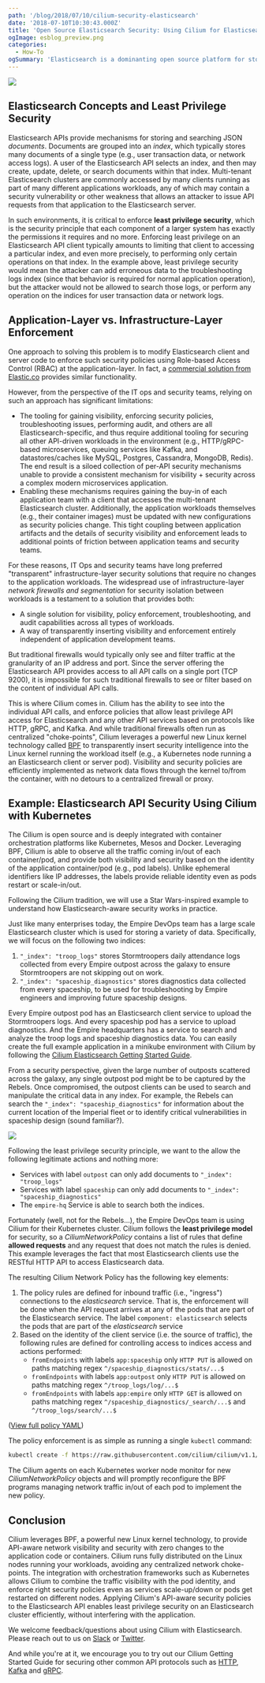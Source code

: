 ```yaml
---
path: '/blog/2018/07/10/cilium-security-elasticsearch'
date: '2018-07-10T10:30:43.000Z'
title: 'Open Source Elasticsearch Security: Using Cilium for Elasticsearch Access Control with No App/Container Changes'
ogImage: esblog_preview.png
categories:
  - How-To
ogSummary: 'Elasticsearch is a dominanting open source platform for storing and analyzing all different types of data ranging from application logs, to user payment transactions and network audit logs.'
---
```


![](esblog_preview.png)

## Elasticsearch Concepts and Least Privilege Security

Elasticsearch APIs provide mechanisms for storing and searching JSON _documents_. Documents are grouped into an _index_, which typically stores many documents of a single type (e.g., user transaction data, or network access logs). A user of the Elasticsearch API selects an index, and then may create, update, delete, or search documents within that index. Multi-tenant Elasticsearch clusters are commonly accessed by many clients running as part of many different applications workloads, any of which may contain a security vulnerability or other weakness that allows an attacker to issue API requests from that application to the Elasticsearch server.

In such environments, it is critical to enforce **least privilege security**, which is the security principle that each component of a larger system has exactly the permissions it requires and no more. Enforcing least privilege on an Elasticsearch API client typically amounts to limiting that client to accessing a particular index, and even more precisely, to performing only certain operations on that index. In the example above, least privilege security would mean the attacker can add erroneous data to the troubleshooting logs index (since that behavior is required for normal application operation), but the attacker would not be allowed to search those logs, or perform any operation on the indices for user transaction data or network logs.

## Application-Layer vs. Infrastructure-Layer Enforcement

One approach to solving this problem is to modify Elasticsearch client and server code to enforce such security policies using Role-based Access Control (RBAC) at the application-layer. In fact, a [commercial solution from Elastic.co](https://www.elastic.co/guide/en/elastic-stack-overview/current/authorization.html) provides similar functionality.

However, from the perspective of the IT ops and security teams, relying on such an approach has significant limitations:

- The tooling for gaining visibility, enforcing security policies, troubleshooting issues, performing audit, and others are all Elasticsearch-specific, and thus require additional tooling for securing all other API-driven workloads in the environment (e.g., HTTP/gRPC-based microservices, queuing services like Kafka, and datastores/caches like MySQL, Postgres, Cassandra, MongoDB, Redis). The end result is a siloed collection of per-API security mechanisms unable to provide a consistent mechanism for visibility + security across a complex modern microservices application.
- Enabling these mechanisms requires gaining the buy-in of each application team with a client that accesses the multi-tenant Elasticsearch cluster. Additionally, the application workloads themselves (e.g., their container images) must be updated with new configurations as security policies change. This tight coupling between application artifacts and the details of security visibility and enforcement leads to additional points of friction between application teams and security teams.

For these reasons, IT Ops and security teams have long preferred "transparent" infrastructure-layer security solutions that require no changes to the application workloads. The widespread use of infrastructure-layer _network firewalls and segmentation_ for security isolation between workloads is a testament to a solution that provides both:

- A single solution for visibility, policy enforcement, troubleshooting, and audit capabilities across all types of workloads.
- A way of transparently inserting visibility and enforcement entirely independent of application development teams.

But traditional firewalls would typically only see and filter traffic at the granularity of an IP address and port. Since the server offering the Elasticsearch API provides access to all API calls on a single port (TCP 9200), it is impossible for such traditional firewalls to see or filter based on the content of individual API calls.

This is where Cilium comes in. Cilium has the ability to see into the individual API calls, and enforce policies that allow least privilege API access for Elasticsearch and any other API services based on protocols like HTTP, gRPC, and Kafka. And while traditional firewalls often run as centralized "choke-points", Cilium leverages a powerful new Linux kernel technology called [BPF](https://cilium.readthedocs.io/en/stable/bpf/) to transparently insert security intelligence into the Linux kernel running the workload itself (e.g., a Kubernetes node running a an Elasticsearch client or server pod). Visibility and security policies are efficiently implemented as network data flows through the kernel to/from the container, with no detours to a centralized firewall or proxy.

## Example: Elasticsearch API Security Using Cilium with Kubernetes

The Cilium is open source and is deeply integrated with container orchestration platforms like Kubernetes, Mesos and Docker. Leveraging BPF, Cilium is able to observe all the traffic coming in/out of each container/pod, and provide both visibility and security based on the identity of the application container/pod (e.g., pod labels). Unlike ephemeral identifiers like IP addresses, the labels provide reliable identity even as pods restart or scale-in/out.

Following the Cilium tradition, we will use a Star Wars-inspired example to understand how Elasticsearch-aware security works in practice.

Just like many enterprises today, the Empire DevOps team has a large scale Elasticsearch cluster which is used for storing a variety of data. Specifically, we will focus on the following two indices:

1. `"_index": "troop_logs"` stores Stormtroopers daily attendance logs collected from every Empire outpost across the galaxy to ensure Stormtroopers are not skipping out on work.
2. `"_index": "spaceship_diagnostics"` stores diagnostics data collected from every spaceship, to be used for troubleshooting by Empire engineers and improving future spaceship designs.

Every Empire outpost pod has an Elasticsearch client service to upload the Stormtroopers logs. And every spaceship pod has a service to upload diagnostics. And the Empire headquarters has a service to search and analyze the troop logs and spaceship diagnostics data. You can easily create the full example application in a minikube environment with Cilium by following the [Cilium Elasticsearch Getting Started Guide](http://cilium.readthedocs.io/en/stable/gettingstarted/elasticsearch/).

From a security perspective, given the large number of outposts scattered across the galaxy, any single outpost pod might be to be captured by the Rebels. Once compromised, the outpost clients can be used to search and manipulate the critical data in any index. For example, the Rebels can search the `"_index": "spaceship_diagnostics"` for information about the current location of the Imperial fleet or to identify critical vulnerabilities in spaceship design (sound familiar?).

![](esblog_example.png)

Following the least privilege security principle, we want to the allow the following legitimate actions and nothing more:

- Services with label `outpost` can only add documents to `"_index": "troop_logs"`
- Services with label `spaceship` can only add documents to `"_index": "spaceship_diagnostics"`
- The `empire-hq` Service is able to search both the indices.

Fortunately (well, not for the Rebels...), the Empire DevOps team is using Cilium for their Kubernetes cluster. Cilium follows the **least privilege model** for security, so a _CiliumNetworkPolicy_ contains a list of rules that define **allowed requests** and any request that does not match the rules is denied. This example leverages the fact that most Elasticsearch clients use the RESTful HTTP API to access Elasticsearch data.

The resulting Cilium Network Policy has the following key elements:

1. The policy rules are defined for inbound traffic (i.e., "ingress") connections to the _elasticsearch_ service. That is, the enforcement will be done when the API request arrives at any of the pods that are part of the Elasticsearch service. The label `component: elasticsearch` selects the pods that are part of the _elasticsearch_ service
2. Based on the identity of the client service (i.e. the source of traffic), the following rules are defined for controlling access to indices access and actions performed:
   - `fromEndpoints` with labels `app:spaceship` only `HTTP PUT` is allowed on paths matching regex `^/spaceship_diagnostics/stats/...$`
   - `fromEndpoints` with labels `app:outpost` only `HTTP PUT` is allowed on paths matching regex `^/troop_logs/log/...$`
   - `fromEndpoints` with labels `app:empire` only `HTTP GET` is allowed on paths matching regex `^/spaceship_diagnostics/_search/...$` and `^/troop_logs/search/...$`

([View full policy YAML](https://raw.githubusercontent.com/cilium/cilium/v1.1/examples/kubernetes-es/es-sw-policy.yaml))

The policy enforcement is as simple as running a single `kubectl` command:

```bash
kubectl create -f https://raw.githubusercontent.com/cilium/cilium/v1.1/examples/kubernetes-es/es-sw-policy.yaml
```

The Cilium agents on each Kubernetes worker node monitor for new _CiliumNetworkPolicy_ objects and will promptly reconfigure the BPF programs managing network traffic in/out of each pod to implement the new policy.

## Conclusion

Cilium leverages BPF, a powerful new Linux kernel technology, to provide API-aware network visibility and security with zero changes to the application code or containers. Cilium runs fully distributed on the Linux nodes running your workloads, avoiding any centralized network choke-points. The integration with orchestration frameworks such as Kubernetes allows Cilium to combine the traffic visibility with the pod identity, and enforce right security policies even as services scale-up/down or pods get restarted on different nodes. Applying Cilium's API-aware security policies to the Elasticsearch API enables least privilege security on an Elasticsearch cluster efficiently, without interfering with the application.

We welcome feedback/questions about using Cilium with Elasticsearch. Please reach out to us on [Slack](http://www.cilium.io/slack) or [Twitter](http://www.twitter.com/ciliumproject).

And while you're at it, we encourage you to try out our Cilium Getting Started Guide for securing other common API protocols such as [HTTP](http://cilium.readthedocs.io/en/stable/gettingstarted/minikube/), [Kafka](http://cilium.readthedocs.io/en/stable/gettingstarted/kafka/) and [gRPC](http://cilium.readthedocs.io/en/stable/gettingstarted/grpc/).
